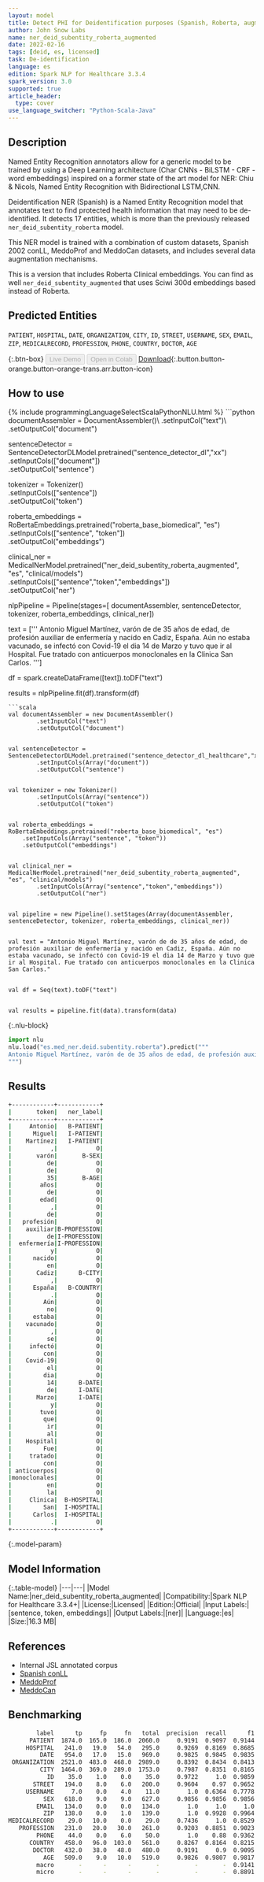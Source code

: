 ```yaml
---
layout: model
title: Detect PHI for Deidentification purposes (Spanish, Roberta, augmented)
author: John Snow Labs
name: ner_deid_subentity_roberta_augmented
date: 2022-02-16
tags: [deid, es, licensed]
task: De-identification
language: es
edition: Spark NLP for Healthcare 3.3.4
spark_version: 3.0
supported: true
article_header:
  type: cover
use_language_switcher: "Python-Scala-Java"
---
```



## Description


Named Entity Recognition annotators allow for a generic model to be trained by using a Deep Learning architecture (Char CNNs - BiLSTM - CRF - word embeddings) inspired on a former state of the art model for NER: Chiu & Nicols, Named Entity Recognition with Bidirectional LSTM,CNN. 


Deidentification NER (Spanish) is a Named Entity Recognition model that annotates text to find protected health information that may need to be de-identified. It detects 17 entities, which is more than the previously released `ner_deid_subentity_roberta` model.


This NER model is trained with a combination of custom datasets, Spanish 2002 conLL, MeddoProf and MeddoCan datasets, and includes several data augmentation mechanisms.


This is a version that includes Roberta Clinical embeddings. You can find as well `ner_deid_subentity_augmented` that uses Sciwi 300d embeddings based instead of Roberta.


## Predicted Entities


`PATIENT`, `HOSPITAL`, `DATE`, `ORGANIZATION`, `CITY`, `ID`, `STREET`, `USERNAME`, `SEX`, `EMAIL`, `ZIP`, `MEDICALRECORD`, `PROFESSION`, `PHONE`, `COUNTRY`, `DOCTOR`, `AGE`


{:.btn-box}
<button class="button button-orange" disabled>Live Demo</button>
<button class="button button-orange" disabled>Open in Colab</button>
[Download](https://s3.amazonaws.com/auxdata.johnsnowlabs.com/clinical/models/ner_deid_subentity_roberta_augmented_es_3.3.4_3.0_1645006804071.zip){:.button.button-orange.button-orange-trans.arr.button-icon}


## How to use






<div class="tabs-box" markdown="1">
{% include programmingLanguageSelectScalaPythonNLU.html %}
```python
documentAssembler = DocumentAssembler()\
        .setInputCol("text")\
        .setOutputCol("document")


sentenceDetector = SentenceDetectorDLModel.pretrained("sentence_detector_dl","xx")\
        .setInputCols(["document"])\
        .setOutputCol("sentence")


tokenizer = Tokenizer()\
        .setInputCols(["sentence"])\
        .setOutputCol("token")


roberta_embeddings = RoBertaEmbeddings.pretrained("roberta_base_biomedical", "es")\
    .setInputCols(["sentence", "token"])\
    .setOutputCol("embeddings")


clinical_ner = MedicalNerModel.pretrained("ner_deid_subentity_roberta_augmented", "es", "clinical/models")\
        .setInputCols(["sentence","token","embeddings"])\
        .setOutputCol("ner")


nlpPipeline = Pipeline(stages=[
        documentAssembler,
        sentenceDetector,
        tokenizer,
        roberta_embeddings,
        clinical_ner])


text = ['''
Antonio Miguel Martínez, varón de de 35 años de edad, de profesión auxiliar de enfermería y nacido en Cadiz, España. Aún no estaba vacunado, se infectó con Covid-19 el dia 14 de Marzo y tuvo que ir al Hospital. Fue tratado con anticuerpos monoclonales en la Clinica San Carlos.
''']


df = spark.createDataFrame([text]).toDF("text")


results = nlpPipeline.fit(df).transform(df)
```
```scala
val documentAssembler = new DocumentAssembler()
        .setInputCol("text")
        .setOutputCol("document")


val sentenceDetector = SentenceDetectorDLModel.pretrained("sentence_detector_dl_healthcare","xx")
        .setInputCols(Array("document"))
        .setOutputCol("sentence")


val tokenizer = new Tokenizer()
        .setInputCols(Array("sentence"))
        .setOutputCol("token")


val roberta_embeddings = RoBertaEmbeddings.pretrained("roberta_base_biomedical", "es")
    .setInputCols(Array("sentence", "token"))
    .setOutputCol("embeddings")


val clinical_ner = MedicalNerModel.pretrained("ner_deid_subentity_roberta_augmented", "es", "clinical/models")
        .setInputCols(Array("sentence","token","embeddings"))
        .setOutputCol("ner")


val pipeline = new Pipeline().setStages(Array(documentAssembler, sentenceDetector, tokenizer, roberta_embeddings, clinical_ner))


val text = "Antonio Miguel Martínez, varón de de 35 años de edad, de profesión auxiliar de enfermería y nacido en Cadiz, España. Aún no estaba vacunado, se infectó con Covid-19 el dia 14 de Marzo y tuvo que ir al Hospital. Fue tratado con anticuerpos monoclonales en la Clinica San Carlos."


val df = Seq(text).toDF("text")


val results = pipeline.fit(data).transform(data)
```


{:.nlu-block}
```python
import nlu
nlu.load("es.med_ner.deid.subentity.roberta").predict("""
Antonio Miguel Martínez, varón de de 35 años de edad, de profesión auxiliar de enfermería y nacido en Cadiz, España. Aún no estaba vacunado, se infectó con Covid-19 el dia 14 de Marzo y tuvo que ir al Hospital. Fue tratado con anticuerpos monoclonales en la Clinica San Carlos.
""")
```

</div>


## Results


```bash
+------------+------------+
|       token|   ner_label|
+------------+------------+
|     Antonio|   B-PATIENT|
|      Miguel|   I-PATIENT|
|    Martínez|   I-PATIENT|
|           ,|           O|
|       varón|       B-SEX|
|          de|           O|
|          de|           O|
|          35|       B-AGE|
|        años|           O|
|          de|           O|
|        edad|           O|
|           ,|           O|
|          de|           O|
|   profesión|           O|
|    auxiliar|B-PROFESSION|
|          de|I-PROFESSION|
|  enfermería|I-PROFESSION|
|           y|           O|
|      nacido|           O|
|          en|           O|
|       Cadiz|      B-CITY|
|           ,|           O|
|      España|   B-COUNTRY|
|           .|           O|
|         Aún|           O|
|          no|           O|
|      estaba|           O|
|    vacunado|           O|
|           ,|           O|
|          se|           O|
|     infectó|           O|
|         con|           O|
|    Covid-19|           O|
|          el|           O|
|         dia|           O|
|          14|      B-DATE|
|          de|      I-DATE|
|       Marzo|      I-DATE|
|           y|           O|
|        tuvo|           O|
|         que|           O|
|          ir|           O|
|          al|           O|
|    Hospital|           O|
|         Fue|           O|
|     tratado|           O|
|         con|           O|
| anticuerpos|           O|
|monoclonales|           O|
|          en|           O|
|          la|           O|
|     Clinica|  B-HOSPITAL|
|         San|  I-HOSPITAL|
|      Carlos|  I-HOSPITAL|
|           .|           O|
+------------+------------+
```


{:.model-param}
## Model Information


{:.table-model}
|---|---|
|Model Name:|ner_deid_subentity_roberta_augmented|
|Compatibility:|Spark NLP for Healthcare 3.3.4+|
|License:|Licensed|
|Edition:|Official|
|Input Labels:|[sentence, token, embeddings]|
|Output Labels:|[ner]|
|Language:|es|
|Size:|16.3 MB|


## References


- Internal JSL annotated corpus
- [Spanish conLL](https://www.clips.uantwerpen.be/conll2002/ner/data/)
- [MeddoProf](https://temu.bsc.es/meddoprof/data/)
- [MeddoCan](https://temu.bsc.es/meddocan/)


## Benchmarking


```bash
        label      tp     fp     fn   total  precision  recall      f1
      PATIENT  1874.0  165.0  186.0  2060.0     0.9191  0.9097  0.9144
     HOSPITAL   241.0   19.0   54.0   295.0     0.9269  0.8169  0.8685
         DATE   954.0   17.0   15.0   969.0     0.9825  0.9845  0.9835
 ORGANIZATION  2521.0  483.0  468.0  2989.0     0.8392  0.8434  0.8413
         CITY  1464.0  369.0  289.0  1753.0     0.7987  0.8351  0.8165
           ID    35.0    1.0    0.0    35.0     0.9722     1.0  0.9859
       STREET   194.0    8.0    6.0   200.0     0.9604    0.97  0.9652
     USERNAME     7.0    0.0    4.0    11.0        1.0  0.6364  0.7778
          SEX   618.0    9.0    9.0   627.0     0.9856  0.9856  0.9856
        EMAIL   134.0    0.0    0.0   134.0        1.0     1.0     1.0
          ZIP   138.0    0.0    1.0   139.0        1.0  0.9928  0.9964
MEDICALRECORD    29.0   10.0    0.0    29.0     0.7436     1.0  0.8529
   PROFESSION   231.0   20.0   30.0   261.0     0.9203  0.8851  0.9023
        PHONE    44.0    0.0    6.0    50.0        1.0    0.88  0.9362
      COUNTRY   458.0   96.0  103.0   561.0     0.8267  0.8164  0.8215
       DOCTOR   432.0   38.0   48.0   480.0     0.9191     0.9  0.9095
          AGE   509.0    9.0   10.0   519.0     0.9826  0.9807  0.9817
        macro       -      -      -       -          -       -  0.9141
        micro       -      -      -       -          -       -  0.8891
```
